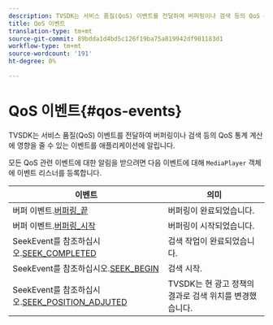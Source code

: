 ```yaml
---
description: TVSDK는 서비스 품질(QoS) 이벤트를 전달하여 버퍼링이나 검색 등의 QoS 통계 계산에 영향을 줄 수 있는 이벤트를 애플리케이션에 알립니다.
title: QoS 이벤트
translation-type: tm+mt
source-git-commit: 89bdda1d4bd5c126f19ba75a819942df901183d1
workflow-type: tm+mt
source-wordcount: '191'
ht-degree: 0%

---
```



# QoS 이벤트{#qos-events}

TVSDK는 서비스 품질(QoS) 이벤트를 전달하여 버퍼링이나 검색 등의 QoS 통계 계산에 영향을 줄 수 있는 이벤트를 애플리케이션에 알립니다.

모든 QoS 관련 이벤트에 대한 알림을 받으려면 다음 이벤트에 대해 `MediaPlayer` 객체에 이벤트 리스너를 등록합니다.

| 이벤트 | 의미 |
|---|---|
| 버퍼 이벤트.[버퍼링_끝](https://help.adobe.com/en_US/primetime/api/psdk/asdoc-dhls_1.4/com/adobe/mediacore/events/BufferEvent.html#BUFFERING_END) | 버퍼링이 완료되었습니다. |
| 버퍼 이벤트.[버퍼링_시작](https://help.adobe.com/en_US/primetime/api/psdk/asdoc-dhls_1.4/com/adobe/mediacore/events/BufferEvent.html#BUFFERING_BEGIN) | 버퍼링이 시작되었습니다. |
| SeekEvent를 참조하십시오.[SEEK_COMPLETED](https://help.adobe.com/en_US/primetime/api/psdk/asdoc-dhls_1.4/com/adobe/mediacore/events/SeekEvent.html#SEEK_END) | 검색 작업이 완료되었습니다. |
| SeekEvent를 참조하십시오.[SEEK_BEGIN](https://help.adobe.com/en_US/primetime/api/psdk/asdoc-dhls_1.4/com/adobe/mediacore/events/SeekEvent.html#SEEK_BEGIN) | 검색 시작. |
| SeekEvent를 참조하십시오.[SEEK_POSITION_ADJUTED](https://help.adobe.com/en_US/primetime/api/psdk/asdoc-dhls_1.4/com/adobe/mediacore/events/SeekEvent.html#SEEK_POSITION_ADJUSTED) | TVSDK는 현 광고 정책의 결과로 검색 위치를 변경했습니다. |


